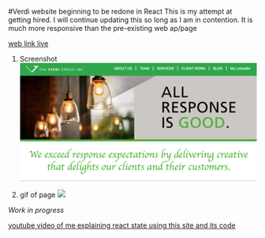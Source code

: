 #Verdi website beginning to be redone in React
This is my attempt at getting hired. I will continue updating this so long as I am in contention.
It is much more responsive than the pre-existing web ap/page

[web link live](https://the-verdi-group.firebaseapp.com/)

1. Screenshot
![](screencap.png)

1. gif of page
![](gif.gif)

*Work in progress*

[youtube video of me explaining react state using this site and its code](https://youtu.be/M1ha2OqE75A)
